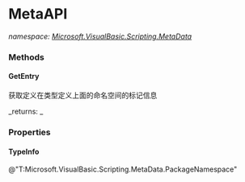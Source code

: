 ﻿
# MetaAPI
_namespace: [Microsoft.VisualBasic.Scripting.MetaData](N-Microsoft.VisualBasic.Scripting.MetaData.md)_



### Methods

#### GetEntry
获取定义在类型定义上面的命名空间的标记信息

_returns: _


### Properties

#### TypeInfo
@"T:Microsoft.VisualBasic.Scripting.MetaData.PackageNamespace"

